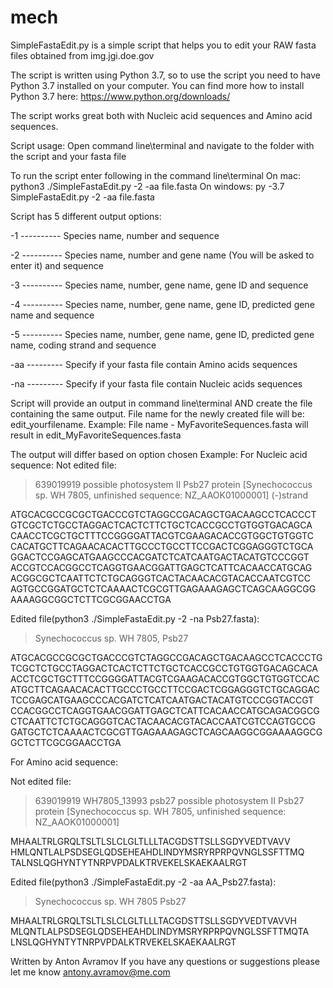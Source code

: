 # mech

SimpleFastaEdit.py is a simple script that helps you to edit your RAW fasta files obtained from
img.jgi.doe.gov

The script is written using Python 3.7, so to use the script you need to have Python 3.7
installed on your computer. You can find more how to install Python 3.7 here: https://www.python.org/downloads/

The script works great both with Nucleic acid sequences and Amino acid sequences. 

Script usage: 
Open command line\terminal and navigate to the folder with the script and your fasta file

To run the script enter following in the command line\terminal
On mac: python3 ./SimpleFastaEdit.py -2 -aa file.fasta
On windows: py -3.7 SimpleFastaEdit.py -2 -aa file.fasta

Script has 5 different output options:

-1 ---------- Species name, number and sequence

-2 ---------- Species name, number and gene name (You will be asked to enter it) and sequence

-3 ---------- Species name, number, gene name, gene ID and sequence

-4 ---------- Species name, number, gene name, gene ID, predicted gene name and sequence

-5 ---------- Species name, number, gene name, gene ID, predicted gene name, coding strand and sequence


-aa --------- Specify if your fasta file contain Amino acids sequences

-na --------- Specify if your fasta file contain Nucleic acids sequences


Script will provide an output in command line\terminal AND create the file containing the same output.
File name for the newly created file will be: edit_yourfilename.
Example:
File name - MyFavoriteSequences.fasta will result in edit_MyFavoriteSequences.fasta

The output will differ based on option chosen
Example:
For Nucleic acid sequence:
Not edited file:

>639019919 possible photosystem II Psb27 protein [Synechococcus sp. WH 7805, unfinished sequence: NZ_AAOK01000001] (-)strand

ATGCACGCCGCGCTGACCCGTCTAGGCCGACAGCTGACAAGCCTCACCCT
GTCGCTCTGCCTAGGACTCACTCTTCTGCTCACCGCCTGTGGTGACAGCA
CAACCTCGCTGCTTTCCGGGGATTACGTCGAAGACACCGTGGCTGTGGTC
CACATGCTTCAGAACACACTTGCCCTGCCTTCCGACTCGGAGGGTCTGCA
GGACTCCGAGCATGAAGCCCACGATCTCATCAATGACTACATGTCCCGGT
ACCGTCCACGGCCTCAGGTGAACGGATTGAGCTCATTCACAACCATGCAG
ACGGCGCTCAATTCTCTGCAGGGTCACTACAACACGTACACCAATCGTCC
AGTGCCGGATGCTCTCAAAACTCGCGTTGAGAAAGAGCTCAGCAAGGCGG
AAAAGGCGGCTCTTCGCGGAACCTGA

Edited file(python3 ./SimpleFastaEdit.py -2 -na Psb27.fasta):

>Synechococcus sp. WH 7805, Psb27 

ATGCACGCCGCGCTGACCCGTCTAGGCCGACAGCTGACAAGCCTCACCCTG
TCGCTCTGCCTAGGACTCACTCTTCTGCTCACCGCCTGTGGTGACAGCACA
ACCTCGCTGCTTTCCGGGGATTACGTCGAAGACACCGTGGCTGTGGTCCAC
ATGCTTCAGAACACACTTGCCCTGCCTTCCGACTCGGAGGGTCTGCAGGAC
TCCGAGCATGAAGCCCACGATCTCATCAATGACTACATGTCCCGGTACCGT
CCACGGCCTCAGGTGAACGGATTGAGCTCATTCACAACCATGCAGACGGCG
CTCAATTCTCTGCAGGGTCACTACAACACGTACACCAATCGTCCAGTGCCG
GATGCTCTCAAAACTCGCGTTGAGAAAGAGCTCAGCAAGGCGGAAAAGGCG
GCTCTTCGCGGAACCTGA

For Amino acid sequence:

Not edited file:

>639019919 WH7805_13993 psb27 possible photosystem II Psb27 protein [Synechococcus sp. WH 7805, unfinished sequence: NZ_AAOK01000001]

MHAALTRLGRQLTSLTLSLCLGLTLLLTACGDSTTSLLSGDYVEDTVAVV
HMLQNTLALPSDSEGLQDSEHEAHDLINDYMSRYRPRPQVNGLSSFTTMQ
TALNSLQGHYNTYTNRPVPDALKTRVEKELSKAEKAALRGT

Edited file(python3 ./SimpleFastaEdit.py -2 -aa AA_Psb27.fasta):

>Synechococcus sp. WH 7805 Psb27 

MHAALTRLGRQLTSLTLSLCLGLTLLLTACGDSTTSLLSGDYVEDTVAVVH
MLQNTLALPSDSEGLQDSEHEAHDLINDYMSRYRPRPQVNGLSSFTTMQTA
LNSLQGHYNTYTNRPVPDALKTRVEKELSKAEKAALRGT


Written by Anton Avramov
If you have any questions or suggestions please let me know
antony.avramov@me.com
